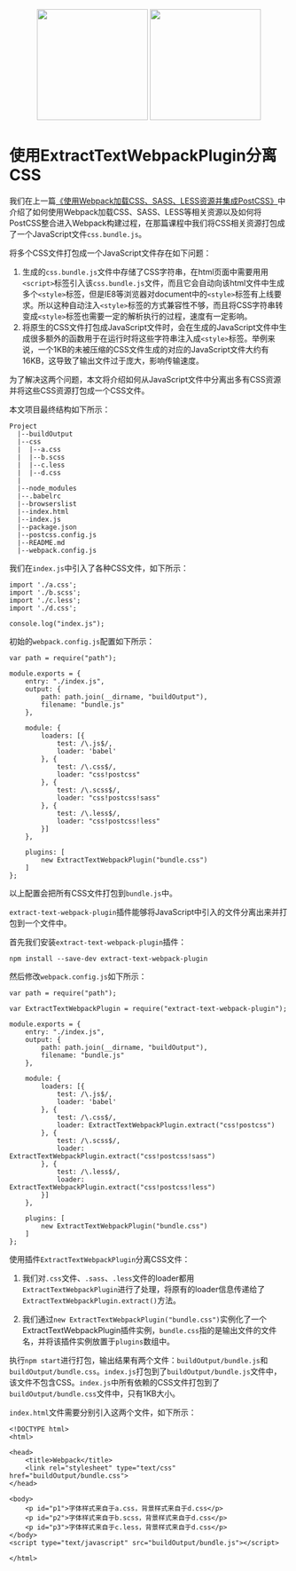 ﻿<div align="center">
    <img width="200" height="200" src="https://cdn.rawgit.com/iSpring/babel-webpack-react-redux-tutorials/master/tutorials/use-extract-text-webpack-plugin/images/plugin.svg">
    <img width="200" height="200" src="https://cdn.rawgit.com/iSpring/babel-webpack-react-redux-tutorials/master/tutorials/use-extract-text-webpack-plugin/images/webpack.svg">
</div>

# 使用ExtractTextWebpackPlugin分离CSS
我们在上一篇[《使用Webpack加载CSS、SASS、LESS资源并集成PostCSS》](https://github.com/iSpring/babel-webpack-react-redux-tutorials/blob/master/tutorials/load-css-with-webpack/README.md)中介绍了如何使用Webpack加载CSS、SASS、LESS等相关资源以及如何将PostCSS整合进入Webpack构建过程，在那篇课程中我们将CSS相关资源打包成了一个JavaScript文件`css.bundle.js`。

将多个CSS文件打包成一个JavaScript文件存在如下问题：
 1. 生成的`css.bundle.js`文件中存储了CSS字符串，在html页面中需要用用`<script>`标签引入该`css.bundle.js`文件，而且它会自动向该html文件中生成多个`<style>`标签，但是IE8等浏览器对document中的`<style>`标签有上线要求。所以这种自动注入`<style>`标签的方式兼容性不够，而且将CSS字符串转变成`<style>`标签也需要一定的解析执行的过程，速度有一定影响。
 2. 将原生的CSS文件打包成JavaScript文件时，会在生成的JavaScript文件中生成很多额外的函数用于在运行时将这些字符串注入成`<style>`标签。举例来说，一个1KB的未被压缩的CSS文件生成的对应的JavaScript文件大约有16KB，这导致了输出文件过于庞大，影响传输速度。

为了解决这两个问题，本文将介绍如何从JavaScript文件中分离出多有CSS资源并将这些CSS资源打包成一个CSS文件。

本文项目最终结构如下所示：
```
Project
  |--buildOutput
  |--css
  |  |--a.css
  |  |--b.scss
  |  |--c.less
  |  |--d.css
  |
  |--node_modules
  |--.babelrc
  |--browserslist
  |--index.html
  |--index.js
  |--package.json
  |--postcss.config.js
  |--README.md
  |--webpack.config.js
```

我们在`index.js`中引入了各种CSS文件，如下所示：
```
import './a.css';
import './b.scss';
import './c.less';
import './d.css';

console.log("index.js");
```

初始的`webpack.config.js`配置如下所示：
```
var path = require("path");

module.exports = {
    entry: "./index.js",
    output: {
        path: path.join(__dirname, "buildOutput"),
        filename: "bundle.js"
    },

    module: {
        loaders: [{
            test: /\.js$/,
            loader: 'babel'
        }, {
            test: /\.css$/,
            loader: "css!postcss"
        }, {
            test: /\.scss$/,
            loader: "css!postcss!sass"
        }, {
            test: /\.less$/,
            loader: "css!postcss!less"
        }]
    },

    plugins: [
        new ExtractTextWebpackPlugin("bundle.css")
    ]
};
```

以上配置会把所有CSS文件打包到`bundle.js`中。

`extract-text-webpack-plugin`插件能够将JavaScript中引入的文件分离出来并打包到一个文件中。

首先我们安装`extract-text-webpack-plugin`插件：
```
npm install --save-dev extract-text-webpack-plugin
```

然后修改`webpack.config.js`如下所示：
```
var path = require("path");

var ExtractTextWebpackPlugin = require("extract-text-webpack-plugin");

module.exports = {
    entry: "./index.js",
    output: {
        path: path.join(__dirname, "buildOutput"),
        filename: "bundle.js"
    },

    module: {
        loaders: [{
            test: /\.js$/,
            loader: 'babel'
        }, {
            test: /\.css$/,
            loader: ExtractTextWebpackPlugin.extract("css!postcss")
        }, {
            test: /\.scss$/,
            loader: ExtractTextWebpackPlugin.extract("css!postcss!sass")
        }, {
            test: /\.less$/,
            loader: ExtractTextWebpackPlugin.extract("css!postcss!less")
        }]
    },

    plugins: [
        new ExtractTextWebpackPlugin("bundle.css")
    ]
};
```

使用插件`ExtractTextWebpackPlugin`分离CSS文件：
 1. 我们对`.css`文件、`.sass`、`.less`文件的loader都用`ExtractTextWebpackPlugin`进行了处理，将原有的loader信息传递给了`ExtractTextWebpackPlugin.extract()`方法。

 2. 我们通过`new ExtractTextWebpackPlugin("bundle.css")`实例化了一个ExtractTextWebpackPlugin插件实例，`bundle.css`指的是输出文件的文件名，并将该插件实例放置于`plugins`数组中。

执行`npm start`进行打包，输出结果有两个文件：`buildOutput/bundle.js`和`buildOutput/bundle.css`。`index.js`打包到了`buildOutput/bundle.js`文件中，该文件不包含CSS。`index.js`中所有依赖的CSS文件打包到了`buildOutput/bundle.css`文件中，只有1KB大小。

`index.html`文件需要分别引入这两个文件，如下所示：
```
<!DOCTYPE html>
<html>

<head>
    <title>Webpack</title>
    <link rel="stylesheet" type="text/css" href="buildOutput/bundle.css">
</head>

<body>
    <p id="p1">字体样式来自于a.css，背景样式来自于d.css</p>
    <p id="p2">字体样式来自于b.scss，背景样式来自于d.css</p>
    <p id="p3">字体样式来自于c.less，背景样式来自于d.css</p>
</body>
<script type="text/javascript" src="buildOutput/bundle.js"></script>

</html>
```